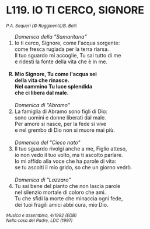 # L119. IO TI CERCO, SIGNORE

<sub><i>P.A. Sequeri (© Rugginenti)/B. Belli</i></sub>

<ol>
	<i>Domenica della "Samaritana"</i>
	<li>Io ti cerco, Signore, come l'acqua sorgente:<br>
		come fresca rugiada per la terra riarsa.<br>
		Il tuo sguardo mi accoglie, Tu sai tutto di me<br>
		e ridesti la fonte della vita che è in me.</li><br>
	<b><li type="A" value="18">Mio Signore, Tu come l'acqua sei<br>
		della vita che rinasce.<br>
		Nel cammino Tu luce splendida<br>
		che ci libera dal male.</li></b><br>
	<i>Domenica di "Abramo"</i>
	<li value="2">La famiglia di Abramo sono figli di Dio:<br>
		sono uomini e donne liberati dal male.<br>
		Per amore si nasce, per la fede si vive<br>
		e nel grembo di Dio non si muore mai più.</li><br>
	<i>Domenica del "Cieco nato"</i>
	<li>Il tuo sguardo rivolgi anche a me, Figlio atteso,<br>
		io non vedo il tuo volto, ma ti ascolto parlare.<br>
		Io mi affido alla voce che ha parole di vita:<br>
		se tu ascolti il mio grido, so che un giorno vedrò.</li><br>
	<i>Domenica di "Lazzaro"</i>
	<li>Tu sai bene del pianto che non lascia parole<br>
		nel silenzio mortale di coloro che ami.<br>
		Tu che sfidi la morte che minaccia ogni fede,<br>
		dei tuoi fragili amici abbi cura, mio Dio.</li>
</ol>
<sub><i>Musica e assemblea, 4/1992 (EDB)<br>Nella casa del Padre, LDC (1997)
